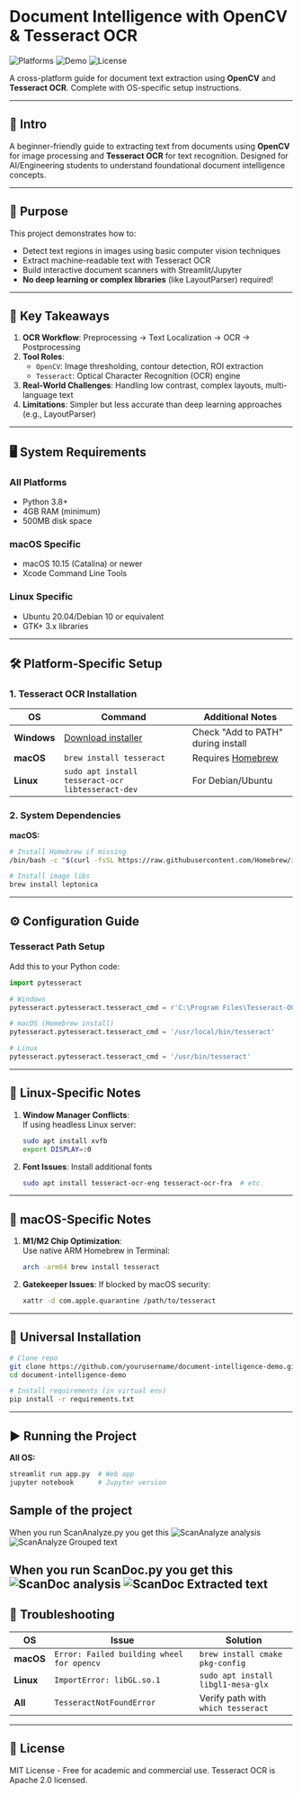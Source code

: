 # Document Intelligence with OpenCV & Tesseract OCR

![Platforms](https://img.shields.io/badge/Platform-Windows%20|%20macOS%20|%20Linux-blue) 
![Demo](https://img.shields.io/badge/Demo-Streamlit-important) 
![License](https://img.shields.io/badge/License-MIT-success)

A cross-platform guide for document text extraction using **OpenCV** and **Tesseract OCR**. Complete with OS-specific setup instructions.

---
## 🙌 Intro
A beginner-friendly guide to extracting text from documents using **OpenCV** for image processing and **Tesseract OCR** for text recognition. Designed for AI/Engineering students to understand foundational document intelligence concepts.

---

## 📖 Purpose
This project demonstrates how to:
- Detect text regions in images using basic computer vision techniques
- Extract machine-readable text with Tesseract OCR
- Build interactive document scanners with Streamlit/Jupyter
- **No deep learning or complex libraries** (like LayoutParser) required!

---

## 🔑 Key Takeaways
1. **OCR Workflow**: Preprocessing → Text Localization → OCR → Postprocessing  
2. **Tool Roles**:  
   - `OpenCV`: Image thresholding, contour detection, ROI extraction  
   - `Tesseract`: Optical Character Recognition (OCR) engine  
3. **Real-World Challenges**: Handling low contrast, complex layouts, multi-language text  
4. **Limitations**: Simpler but less accurate than deep learning approaches (e.g., LayoutParser)
---

## 🖥️ System Requirements

### All Platforms
- Python 3.8+
- 4GB RAM (minimum)
- 500MB disk space

### macOS Specific
- macOS 10.15 (Catalina) or newer
- Xcode Command Line Tools

### Linux Specific
- Ubuntu 20.04/Debian 10 or equivalent
- GTK+ 3.x libraries

---

## 🛠️ Platform-Specific Setup

### 1. Tesseract OCR Installation

| OS         | Command                                                                 | Additional Notes                          |
|------------|-------------------------------------------------------------------------|-------------------------------------------|
| **Windows**| [Download installer](https://github.com/UB-Mannheim/tesseract/wiki)     | Check "Add to PATH" during install        |
| **macOS**  | `brew install tesseract`                                                | Requires [Homebrew](https://brew.sh)      |
| **Linux**  | `sudo apt install tesseract-ocr libtesseract-dev`                       | For Debian/Ubuntu                         |

### 2. System Dependencies

**macOS:**
```bash
# Install Homebrew if missing
/bin/bash -c "$(curl -fsSL https://raw.githubusercontent.com/Homebrew/install/HEAD/install.sh)"

# Install image libs
brew install leptonica
```

---

## ⚙️ Configuration Guide

### Tesseract Path Setup
Add this to your Python code:
```python
import pytesseract

# Windows
pytesseract.pytesseract.tesseract_cmd = r'C:\Program Files\Tesseract-OCR\tesseract.exe'

# macOS (Homebrew install)
pytesseract.pytesseract.tesseract_cmd = '/usr/local/bin/tesseract'

# Linux
pytesseract.pytesseract.tesseract_cmd = '/usr/bin/tesseract'
```

---

## 🐧 Linux-Specific Notes

1. **Window Manager Conflicts**:  
   If using headless Linux server:
   ```bash
   sudo apt install xvfb
   export DISPLAY=:0
   ```
   
2. **Font Issues**: Install additional fonts
   ```bash
   sudo apt install tesseract-ocr-eng tesseract-ocr-fra  # etc.
   ```

---

##  macOS-Specific Notes

1. **M1/M2 Chip Optimization**:  
   Use native ARM Homebrew in Terminal:
   ```bash
   arch -arm64 brew install tesseract
   ```
   
2. **Gatekeeper Issues**: If blocked by macOS security:
   ```bash
   xattr -d com.apple.quarantine /path/to/tesseract
   ```

---

## 🚀 Universal Installation

```bash
# Clone repo
git clone https://github.com/yourusername/document-intelligence-demo.git
cd document-intelligence-demo

# Install requirements (in virtual env)
pip install -r requirements.txt
```

---

## ▶️ Running the Project

**All OS:**
```bash
streamlit run app.py  # Web app
jupyter notebook      # Jupyter version
```
## Sample of the project

When you run ScanAnalyze.py you get this
![ScanAnalyze analysis](ScanAnalyze1.png)
![ScanAnalyze Grouped text](ScanAnalyze2.png)

When you run ScanDoc.py you get this
![ScanDoc analysis](ScanDoc1.png)
![ScanDoc Extracted text](ScanDoc2.png)
---

## 🚨 Troubleshooting

| OS         | Issue                                      | Solution                                  |
|------------|--------------------------------------------|-------------------------------------------|
| **macOS**  | `Error: Failed building wheel for opencv` | `brew install cmake pkg-config`           |
| **Linux**  | `ImportError: libGL.so.1`                  | `sudo apt install libgl1-mesa-glx`        |
| **All**    | `TesseractNotFoundError`                   | Verify path with `which tesseract`        |

---

## 📜 License
MIT License - Free for academic and commercial use. Tesseract OCR is Apache 2.0 licensed.
```
